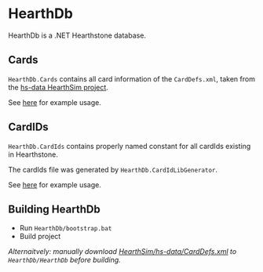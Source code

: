 # HearthDb

HearthDb is a .NET Hearthstone database.

## Cards
`HearthDb.Cards` contains all card information of the `CardDefs.xml`, taken from the [hs-data HearthSim project](https://github.com/HearthSim/hs-data).

See [here](https://github.com/Epix37/HearthDb/blob/master/HearthDb.Tests/UnitTest1.cs#L14-L25) for example usage.

## CardIDs
`HearthDb.CardIds` contains properly named constant for all cardIds existing in Hearthstone. 

The cardIds file was generated by `HearthDb.CardIdLibGenerator`. 

See [here](https://github.com/Epix37/HearthDb/blob/master/HearthDb.Tests/UnitTest1.cs#L28-L34) for example usage.

## Building HearthDb
* Run `HearthDb/bootstrap.bat`
* Build project

_Alternaitvely: manually download [HearthSim/hs-data/CardDefs.xml](https://github.com/HearthSim/hs-data/blob/master/CardDefs.xml) to `HearthDb/HearthDb` before building._
